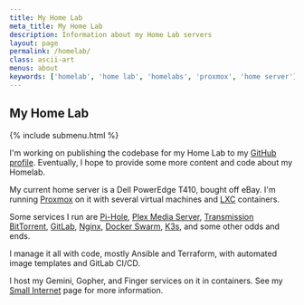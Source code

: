 ```yaml
---
title: My Home Lab
meta_title: My Home Lab
description: Information about my Home Lab servers
layout: page
permalink: /homelab/
class: ascii-art
menus: about
keywords: ['homelab', 'home lab', 'homelabs', 'proxmox', 'home server']
---
```

## My Home Lab

{% include submenu.html %}

I'm working on publishing the codebase for my Home Lab to my
[GitHub profile](https://github.com/joshbeard?tab=repositories&q=homelab&type=&language=&sort=).
Eventually, I hope to provide some more content and code about my Homelab.

My current home server is a Dell PowerEdge T410, bought off eBay.
I'm running [Proxmox](https://www.proxmox.com/en/) on it with several virtual
machines and [LXC](https://en.wikipedia.org/wiki/LXC)
containers.

Some services I run are [Pi-Hole](https://pi-hole.net/), [Plex Media Server](https://www.plex.tv/),
[Transmission BitTorrent](https://transmissionbt.com/),
[GitLab](https://about.gitlab.com/),
[Nginx](https://nginx.org/),
[Docker Swarm](https://docs.docker.com/engine/swarm/),
[K3s](https://k3s.io/),
and some other odds and ends.

I manage it all with code, mostly Ansible and Terraform, with automated image
templates and GitLab CI/CD.

I host my Gemini, Gopher, and Finger services on it in containers. See my
[Small Internet](/site/small.html) page for more information.
